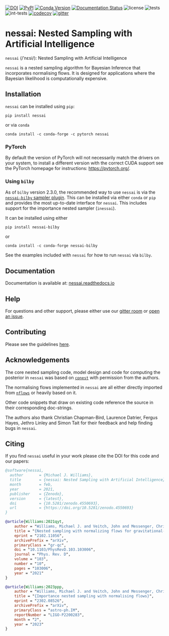 [![DOI](https://zenodo.org/badge/DOI/10.5281/zenodo.4550693.svg)](https://doi.org/10.5281/zenodo.4550693)
[![PyPI](https://img.shields.io/pypi/v/nessai)](https://pypi.org/project/nessai/)
[![Conda Version](https://img.shields.io/conda/vn/conda-forge/nessai.svg)](https://anaconda.org/conda-forge/nessai)
[![Documentation Status](https://readthedocs.org/projects/nessai/badge/?version=latest)](https://nessai.readthedocs.io/en/latest/?badge=latest)
![license](https://anaconda.org/conda-forge/nessai/badges/license.svg)
![tests](https://github.com/mj-will/nessai/actions/workflows/tests.yml/badge.svg)
![int-tests](https://github.com/mj-will/nessai/actions/workflows/integration-tests.yml/badge.svg)
[![codecov](https://codecov.io/gh/mj-will/nessai/branch/main/graph/badge.svg?token=O7SN167SK6)](https://codecov.io/gh/mj-will/nessai)
[![gitter](https://img.shields.io/gitter/room/nessai/nessai)](https://app.gitter.im/#/room/#nessai:gitter.im)

# nessai: Nested Sampling with Artificial Intelligence

``nessai`` (/ˈnɛsi/): Nested Sampling with Artificial Intelligence

``nessai`` is a nested sampling algorithm for Bayesian Inference that incorporates normalising flows. It is designed for applications where the Bayesian likelihood is computationally expensive.

## Installation

``nessai`` can be installed using ``pip``:

```console
pip install nessai
```

or via ``conda``

```console
conda install -c conda-forge -c pytorch nessai
```

### PyTorch

By default the version of PyTorch will not necessarily match the drivers on your system, to install a different version with the correct CUDA support see the PyTorch homepage for instructions: https://pytorch.org/.

### Using ``bilby``

As of ``bilby`` version 2.3.0, the recommended way to use ``nessai`` is via the [``nessai-bilby`` sampler plugin](https://github.com/bilby-dev/nessai-bilby).
This can be installed via either ``conda`` or ``pip`` and provides the most
up-to-date interface for ``nessai``.
This includes support for the importance nested sampler (``inessai``).

It can be installed using either

```console
pip install nessai-bilby
```

or

```console
conda install -c conda-forge nessai-bilby
```

See the examples included with ``nessai`` for how to run ``nessai`` via ``bilby``.

## Documentation

Documentation is available at: [nessai.readthedocs.io](https://nessai.readthedocs.io/)

## Help

For questions and other support, please either use our [gitter room](https://app.gitter.im/#/room/#nessai:gitter.im) or [open an issue](https://github.com/mj-will/nessai/issues/new/choose).

## Contributing

Please see the guidelines [here](https://github.com/mj-will/nessai/blob/master/CONTRIBUTING.md).


## Acknowledgements

The core nested sampling code, model design and code for computing the posterior in ``nessai`` was based on [`cpnest`](https://github.com/johnveitch/cpnest) with permission from the authors.

The normalising flows implemented in ``nessai`` are all either directly imported from [`nflows`](https://github.com/bayesiains/nflows/tree/master/nflows) or heavily based on it.

Other code snippets that draw on existing code reference the source in their corresponding doc-strings.

The authors also thank Christian Chapman-Bird, Laurence Datrier, Fergus Hayes, Jethro Linley and Simon Tait for their feedback and help finding bugs in ``nessai``.

## Citing

If you find ``nessai`` useful in your work please cite the DOI for this code and our papers:

```bibtex
@software{nessai,
  author       = {Michael J. Williams},
  title        = {nessai: Nested Sampling with Artificial Intelligence},
  month        = feb,
  year         = 2021,
  publisher    = {Zenodo},
  version      = {latest},
  doi          = {10.5281/zenodo.4550693},
  url          = {https://doi.org/10.5281/zenodo.4550693}
}

@article{Williams:2021qyt,
    author = "Williams, Michael J. and Veitch, John and Messenger, Chris",
    title = "{Nested sampling with normalizing flows for gravitational-wave inference}",
    eprint = "2102.11056",
    archivePrefix = "arXiv",
    primaryClass = "gr-qc",
    doi = "10.1103/PhysRevD.103.103006",
    journal = "Phys. Rev. D",
    volume = "103",
    number = "10",
    pages = "103006",
    year = "2021"
}

@article{Williams:2023ppp,
    author = "Williams, Michael J. and Veitch, John and Messenger, Chris",
    title = "{Importance nested sampling with normalising flows}",
    eprint = "2302.08526",
    archivePrefix = "arXiv",
    primaryClass = "astro-ph.IM",
    reportNumber = "LIGO-P2200283",
    month = "2",
    year = "2023"
}

```
